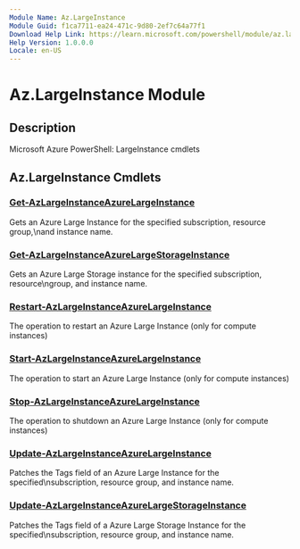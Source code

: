 ```yaml
---
Module Name: Az.LargeInstance
Module Guid: f1ca7711-ea24-471c-9d80-2ef7c64a77f1
Download Help Link: https://learn.microsoft.com/powershell/module/az.largeinstance
Help Version: 1.0.0.0
Locale: en-US
---
```


# Az.LargeInstance Module
## Description
Microsoft Azure PowerShell: LargeInstance cmdlets

## Az.LargeInstance Cmdlets
### [Get-AzLargeInstanceAzureLargeInstance](Get-AzLargeInstanceAzureLargeInstance.md)
Gets an Azure Large Instance for the specified subscription, resource group,\nand instance name.

### [Get-AzLargeInstanceAzureLargeStorageInstance](Get-AzLargeInstanceAzureLargeStorageInstance.md)
Gets an Azure Large Storage instance for the specified subscription, resource\ngroup, and instance name.

### [Restart-AzLargeInstanceAzureLargeInstance](Restart-AzLargeInstanceAzureLargeInstance.md)
The operation to restart an Azure Large Instance (only for compute instances)

### [Start-AzLargeInstanceAzureLargeInstance](Start-AzLargeInstanceAzureLargeInstance.md)
The operation to start an Azure Large Instance (only for compute instances)

### [Stop-AzLargeInstanceAzureLargeInstance](Stop-AzLargeInstanceAzureLargeInstance.md)
The operation to shutdown an Azure Large Instance (only for compute instances)

### [Update-AzLargeInstanceAzureLargeInstance](Update-AzLargeInstanceAzureLargeInstance.md)
Patches the Tags field of an Azure Large Instance for the specified\nsubscription, resource group, and instance name.

### [Update-AzLargeInstanceAzureLargeStorageInstance](Update-AzLargeInstanceAzureLargeStorageInstance.md)
Patches the Tags field of a Azure Large Storage Instance for the specified\nsubscription, resource group, and instance name.

